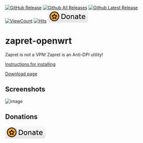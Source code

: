 [![GitHub Release](https://img.shields.io/github/release/remittor/zapret-openwrt)](https://github.com/remittor/zapret-openwrt/releases)
[![Github All Releases](https://img.shields.io/github/downloads/remittor/zapret-openwrt/total.svg)](https://github.com/remittor/zapret-openwrt/releases)
[![Github Latest Release](https://img.shields.io/github/downloads/remittor/zapret-openwrt/latest/total.svg)](https://github.com/remittor/zapret-openwrt/releases)
[![ViewCount](https://views.whatilearened.today/views/github/remittor/zapret-openwrt.svg)](https://github.com/remittor/zapret-openwrt)
[![Hits](https://hits.seeyoufarm.com/api/count/incr/badge.svg?url=https%3A%2F%2Fgithub.com%2Fremittor%2Fzapret-openwrt&count_bg=%2379C83D&title_bg=%23555555&icon=&icon_color=%23E7E7E7&title=hits&edge_flat=false)](https://github.com/remittor/zapret-openwrt/releases)
[![Donations Page](https://github.com/andry81-cache/gh-content-static-cache/raw/master/common/badges/donate/donate.svg)](https://github.com/remittor/donate)
# zapret-openwrt

Zapret is not a VPN! Zapret is an Anti-DPI utility!

[Instructions for installing](https://github.com/remittor/zapret-openwrt/wiki/Installing-zapret‐openwrt-package)

[Download page](https://github.com/remittor/zapret-openwrt/releases)

## Screenshots

![image](https://github.com/user-attachments/assets/b79940b3-6a0d-4310-bd58-e461be004397)

## Donations

[![Donations Page](https://github.com/andry81-cache/gh-content-static-cache/raw/master/common/badges/donate/donate.svg)](https://github.com/remittor/donate)
